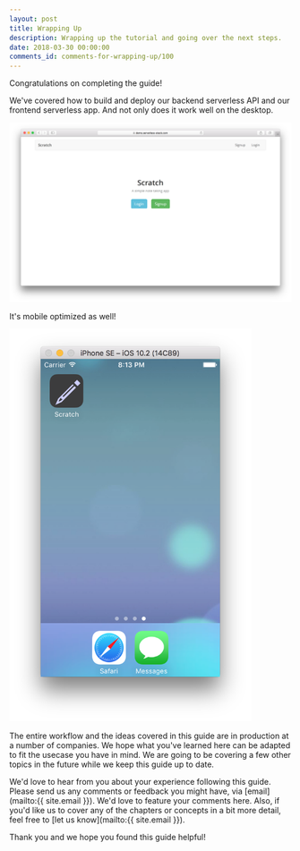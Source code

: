 ```yaml
---
layout: post
title: Wrapping Up
description: Wrapping up the tutorial and going over the next steps.
date: 2018-03-30 00:00:00
comments_id: comments-for-wrapping-up/100
---
```


Congratulations on completing the guide!

We've covered how to build and deploy our backend serverless API and our frontend serverless app. And not only does it work well on the desktop.

![App update live screenshot](/assets/app-update-live.png)

It's mobile optimized as well!

<img alt="Mobile app homescreen screenshot" src="/assets/mobile-app-homescreen.png" width="432" />

The entire workflow and the ideas covered in this guide are in production at a number of companies. We hope what you've learned here can be adapted to fit the usecase you have in mind. We are going to be covering a few other topics in the future while we keep this guide up to date.

We'd love to hear from you about your experience following this guide. Please send us any comments or feedback you might have, via [email](mailto:{{ site.email }}). We'd love to feature your comments here. Also, if you'd like us to cover any of the chapters or concepts in a bit more detail, feel free to [let us know](mailto:{{ site.email }}).

Thank you and we hope you found this guide helpful!
